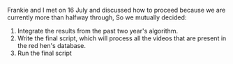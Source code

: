 Frankie and I met on 16 July and discussed how to proceed because we are currently more than halfway through, So we mutually decided:


1. Integrate the results from the past two year's algorithm.
2. Write the final script, which will process all the videos that are present in the red hen's database.
3. Run the final script
